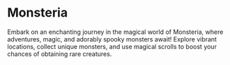 # Monsteria
 Embark on an enchanting journey in the magical world of Monsteria, where adventures, magic, and adorably spooky monsters await! Explore vibrant locations, collect unique monsters, and use magical scrolls to boost your chances of obtaining rare creatures.
